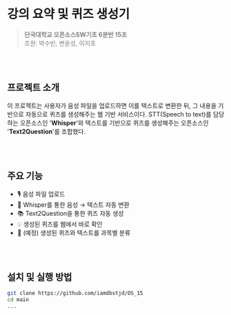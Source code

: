 # 강의 요약 및 퀴즈 생성기

> <span style="color:gray"><strong>단국대학교 오픈소스SW기초 6분반 15조</strong><br>
조원: 박수빈, 변윤성, 이지호</span>

<br><br>

## 프로젝트 소개
 이 프로젝트는 사용자가 음성 파일을 업로드하면 이를 텍스트로 변환한 뒤, 그 내용을 기반으로 자동으로 퀴즈를 생성해주는 웹 기반 서비스이다. STT(Speech to text)를 담당하는 오픈소스인 '**Whisper**'와 텍스트를 기반으로 퀴즈를 생성해주는 오픈소스인 '**Text2Question**'를 조합했다. 

<br><br>

## 주요 기능
- 🎙 음성 파일 업로드
- 📝 Whisper를 통한 음성 → 텍스트 자동 변환
- 📚 Text2Question을 통한 퀴즈 자동 생성
- 💡 생성된 퀴즈를 웹에서 바로 확인
- 💾 (예정) 생성된 퀴즈와 텍스트를 과목별 분류

<br><br>

## 설치 및 실행 방법
```bash
git clone https://github.com/iamdbstjd/OS_15
cd main
...
```
